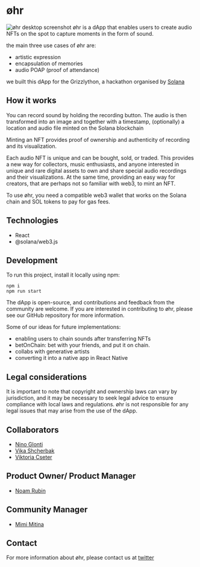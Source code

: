 # øhr
![øhr desktop screenshot](https://github.com/noamrubin22/ohr-frontend/public/desktop-screenshot.png)
øhr is a dApp that enables users to create audio NFTs on the spot to capture moments in the form of sound.

the main three use cases of øhr are:

- artistic expression
- encapsulation of memories
- audio POAP (proof of attendance)

we built this dApp for the Grizzlython, a hackathon organised by [Solana](https://solana.com/)

## How it works

You can record sound by holding the recording button. The audio is then transformed into an image and together with a timestamp, (optionally) a location and audio file minted on the Solana blockchain

Minting an NFT provides proof of ownership and authenticity of recording and its visualization.

Each audio NFT is unique and can be bought, sold, or traded. This provides a new way for collectors, music enthusiasts, and anyone interested in unique and rare digital assets to own and share special audio recordings and their visualizations. At the same time, providing an easy way for creators, that are perhaps not so familiar with web3, to mint an NFT. 

To use øhr, you need a compatible web3 wallet that works on the Solana chain and SOL tokens to pay for gas fees.

## Technologies

- React
- @solana/web3.js

## Development

To run this project, install it locally using npm:

```
npm i
npm run start
```

The dApp is open-source, and contributions and feedback from the community are welcome. If you are interested in contributing to øhr, please see our GitHub repository for more information. 

Some of our ideas for future implementations:
- enabling users to chain sounds after transferring NFTs
- betOnChain: bet with your friends, and put it on chain.
- collabs with generative artists
- converting it into a native app in React Native

## Legal considerations

It is important to note that copyright and ownership laws can vary by jurisdiction, and it may be necessary to seek legal advice to ensure compliance with local laws and regulations. øhr is not responsible for any legal issues that may arise from the use of the dApp.

## Collaborators

- [Nino Glonti](https://github.com/NinoGlonti)
- [Vika Shcherbak](https://github.com/uuuuuvika)
- [Viktoria Cseter](https://github.com/dievickie)

## Product Owner/ Product Manager

- [Noam Rubin](https://github.com/noamrubin22)

## Community Manager

- [Mimi Mitina](https://twitter.com/mimimusics)

## Contact

For more information about øhr, please contact us at [twitter](https://twitter.com/ohr_xyz)
